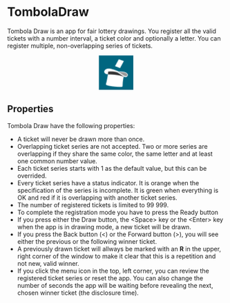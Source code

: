 
# TombolaDraw

Tombola Draw is an app for fair lottery drawings. You register all the valid tickets with a number interval, a ticket color and optionally a letter. You can register multiple, non-overlapping series of tickets.

<div align ="center">
  <img src="images\top-hat-001-ap.png" alt="Tombola Draw Icon" width="80px">
</div>

## Properties

Tombola Draw have the following properties:

- A ticket will never be drawn more than once.
- Overlapping ticket series are not accepted. Two or more series are overlapping if they share the same  color, the same letter and at least one common number value.
- Each ticket series starts with 1 as the default value, but this can be overrided.
- Every ticket series have a status indicator. It is orange when the specification of the series is incomplete. It is green when everything is OK and red if it is overlapping with another ticket series.
- The number of registered tickets is limited to 99 999.
- To complete the registration mode you have to press the Ready button
- If you press either the Draw button, the \<Space\> key or the \<Enter\> key when the app is in drawing mode, a new ticket will be drawn.
- If you press the Back button (<) or the Forward button (>), you will see either the previous or the following winner ticket.
- A previously drawn ticket will allways be marked with an **R** in the upper, right corner of the window to make it clear that this is a repetition and not new, valid winner.
- If you click the menu icon in the top, left corner, you can review the registered ticket series or reset the app. You can also change the number of seconds the app will be waiting before revealing the next, chosen winner ticket (the disclosure time).

